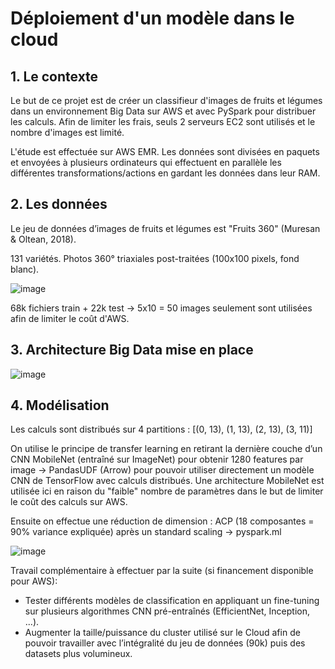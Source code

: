 # Déploiement d'un modèle dans le cloud


## 1. Le contexte

Le but de ce projet est de créer un classifieur d'images de fruits et légumes dans un environnement Big Data sur AWS et avec PySpark pour distribuer les calculs. Afin de limiter les frais, seuls 2 serveurs EC2 sont utilisés et le nombre d'images est limité.

L'étude est effectuée sur AWS EMR. Les données sont divisées en paquets et envoyées à plusieurs ordinateurs qui effectuent en parallèle les différentes transformations/actions en gardant les données dans leur RAM.


## 2. Les données

Le jeu de données d’images de fruits et légumes est "Fruits 360" (Muresan & Oltean, 2018).

131 variétés. Photos 360° triaxiales post-traitées (100x100 pixels, fond blanc).

![image](https://user-images.githubusercontent.com/108366684/195697402-acb41ddd-9425-4378-a1fe-9550d4481dde.png)

68k fichiers train + 22k test → 5x10 = 50 images seulement sont utilisées afin de limiter le coût d'AWS.


## 3. Architecture Big Data mise en place

![image](https://user-images.githubusercontent.com/108366684/195698097-e7e7b15b-896c-4e6d-80da-a12785040081.png)


## 4. Modélisation

Les calculs sont distribués sur 4 partitions : [(0, 13), (1, 13), (2, 13), (3, 11)]

On utilise le principe de transfer learning en retirant la dernière couche d’un CNN MobileNet (entraîné sur ImageNet) pour obtenir 1280 features par image → PandasUDF (Arrow) pour pouvoir utiliser directement un modèle CNN de TensorFlow avec calculs distribués.
Une architecture MobileNet est utilisée ici en raison du "faible" nombre de paramètres dans le but de limiter le coût des calculs sur AWS.

Ensuite on effectue une réduction de dimension : ACP (18 composantes = 90% variance expliquée) après un standard scaling → pyspark.ml

![image](https://user-images.githubusercontent.com/108366684/195698981-176b1493-eb95-4553-a3ea-f1b40a7b881c.png)

Travail complémentaire à effectuer par la suite (si financement disponible pour AWS):
- Tester différents modèles de classification en appliquant un fine-tuning sur plusieurs algorithmes CNN pré-entraînés (EfficientNet, Inception, ...).
- Augmenter la taille/puissance du cluster utilisé sur le Cloud afin de pouvoir travailler avec l’intégralité du jeu de données (90k) puis des datasets plus volumineux.


